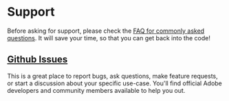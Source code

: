 # Support

Before asking for support, please check the [FAQ for commonly asked questions](../FAQ/Index.md). It will save your time, so that you can get back into the code!

## [Github Issues](https://github.com/AdobeDocs/adobeio-auth/issues)

This is a great place to report bugs, ask questions, make feature requests, or start a discussion about your specific use-case. You'll find official Adobe developers and community members available to help you out.

